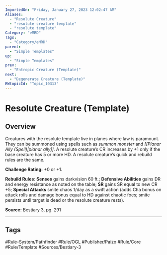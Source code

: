 ```yaml
---
ImportedOn: "Friday, January 27, 2023 12:02:47 AM"
Aliases:
  - "Resolute Creature"
  - "resolute creature template"
  - "resolute template"
Category: "eMRD"
Tags:
  - "Category/eMRD"
parent:
  - "Simple Templates"
up:
  - "Simple Templates"
prev:
  - "Entropic Creature (Template)"
next:
  - "Degenerate Creature (Template)"
RWtopicId: "Topic_10313"
---
```

# Resolute Creature (Template)
## Overview
Creatures with the resolute template live in planes where law is paramount. They can be summoned using spells such as *summon monster* and *[[Planar Ally (Spell)|planar ally]]*. A resolute creature’s CR increases by +1 only if the base creature has 5 or more HD. A resolute creature’s quick and rebuild rules are the same.

**Challenge Rating:** +0 or +1.

**Rebuild Rules**: **Senses** gains darkvision 60 ft.; **Defensive Abilities** gains DR and energy resistance as noted on the table; **SR** gains SR equal to new CR +5; **Special Attacks** smite chaos 1/day as a swift action (adds Cha bonus on attack rolls and damage bonus equal to HD against chaotic foes; smite persists until target is dead or the resolute creature rests).

**Source:** Bestiary 3, pg. 291


---
## Tags
#Rule-System/Pathfinder #Rule/OGL #Publisher/Paizo #Rule/Core #Rule/Template #Sources/Bestiary-3

